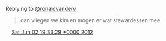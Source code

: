 Replying to [@ronaldvanderv](https://twitter.com/@ronaldvanderv/status/209001697702461440)

> dan vliegen we klm en mogen er wat stewardessen mee

<img src="../../media/tweet.ico" width="12" /> [Sat Jun 02 19:33:29 +0000 2012](https://twitter.com/DromerDenker/status/209004830876905473)
